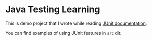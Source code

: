 # Java Testing Learning

This is demo project that I wrote while reading [JUnit documentation](https://junit.org/junit5/docs/current/user-guide/).

You can find examples of using JUnit features in `src` dir.